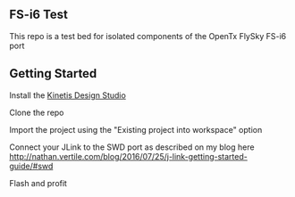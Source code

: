 ## FS-i6 Test

This repo is a test bed for isolated components of the OpenTx FlySky FS-i6 port

## Getting Started

Install the [Kinetis Design Studio](http://www.nxp.com/products/software-and-tools/run-time-software/kinetis-software-and-tools/ides-for-kinetis-mcus/kinetis-design-studio-integrated-development-environment-ide:KDS_IDE)

Clone the repo

Import the project using the "Existing project into workspace" option

Connect your JLink to the SWD port as described on my blog here http://nathan.vertile.com/blog/2016/07/25/j-link-getting-started-guide/#swd

Flash and profit
